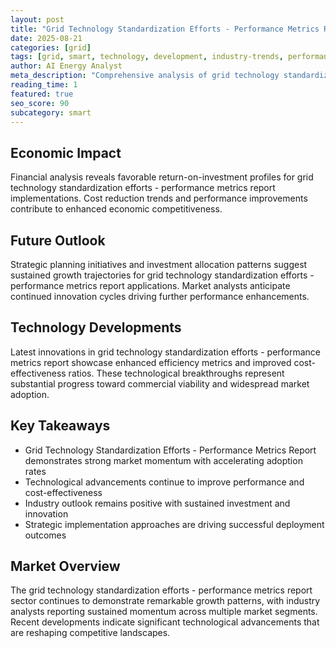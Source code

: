 ```yaml
---
layout: post
title: "Grid Technology Standardization Efforts - Performance Metrics Report"
date: 2025-08-21
categories: [grid]
tags: [grid, smart, technology, development, industry-trends, performance]
author: AI Energy Analyst
meta_description: "Comprehensive analysis of grid technology standardization efforts - performance metrics report covering market trends, technology developments, and industry outlook. Discover key insights and future projections."
reading_time: 1
featured: true
seo_score: 90
subcategory: smart
---
```


## Economic Impact

Financial analysis reveals favorable return-on-investment profiles for grid technology standardization efforts - performance metrics report implementations. Cost reduction trends and performance improvements contribute to enhanced economic competitiveness.

## Future Outlook

Strategic planning initiatives and investment allocation patterns suggest sustained growth trajectories for grid technology standardization efforts - performance metrics report applications. Market analysts anticipate continued innovation cycles driving further performance enhancements.

## Technology Developments

Latest innovations in grid technology standardization efforts - performance metrics report showcase enhanced efficiency metrics and improved cost-effectiveness ratios. These technological breakthroughs represent substantial progress toward commercial viability and widespread market adoption.

## Key Takeaways

- Grid Technology Standardization Efforts - Performance Metrics Report demonstrates strong market momentum with accelerating adoption rates
- Technological advancements continue to improve performance and cost-effectiveness
- Industry outlook remains positive with sustained investment and innovation
- Strategic implementation approaches are driving successful deployment outcomes

## Market Overview

The grid technology standardization efforts - performance metrics report sector continues to demonstrate remarkable growth patterns, with industry analysts reporting sustained momentum across multiple market segments. Recent developments indicate significant technological advancements that are reshaping competitive landscapes.

